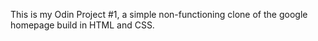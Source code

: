 This is my Odin Project #1, a simple non-functioning clone of the google homepage build in HTML and CSS. 
